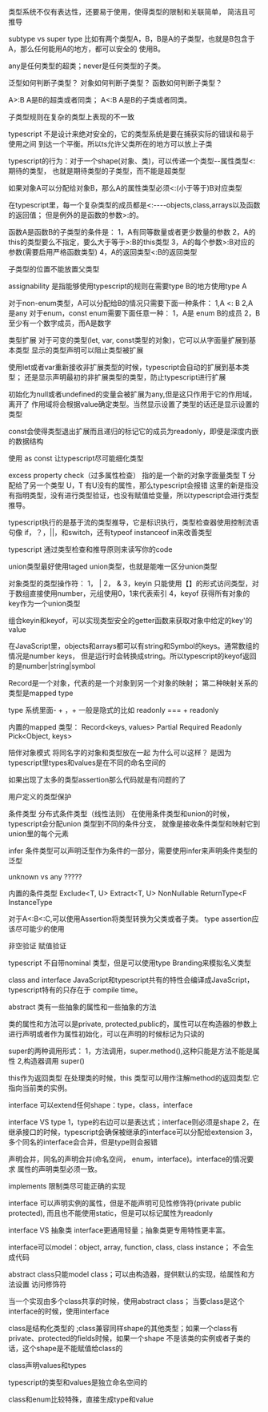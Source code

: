 类型系统不仅有表达性，还要易于使用，使得类型的限制和关联简单，
简洁且可推导

subtype vs super type
比如有两个类型A，B，B是A的子类型，也就是B包含于A，那么任何能用A的地方，都可以安全的
使用B。

any是任何类型的超类；never是任何类型的子类。

泛型如何判断子类型？
对象如何判断子类型？
函数如何判断子类型？

A>:B A是B的超类或者同类；
A<:B A是B的子类或者同类。

子类型规则在复杂的类型上表现的不一致

typescript 不是设计来绝对安全的，它的类型系统是要在捕获实际的错误和易于使用之间
到达一个平衡。所以ts允许父类所在的地方可以放上子类

typescript的行为：对于一个shape(对象、类)，可以传递一个类型--属性类型<:期待的类型，
也就是期待类型的子类型，而不能是超类型

如果对象A可以分配给对象B，那么A的属性类型必须<:(小于等于)B对应类型


在typescript里，每一个复杂类型的成员都是<:----objects,class,arrays以及函数的返回值；
但是例外的是函数的参数>:的。

函数A是函数B的子类型的条件是：
1，A有同等数量或者更少数量的参数
2，A的this的类型要么不指定，要么大于等于>:B的this类型
3，A的每个参数>:B对应的参数(需要启用严格函数类型)
4，A的返回类型<:B的返回类型

子类型的位置不能放置父类型


assignability 是指能够使用typescript的规则在需要type B的地方使用type A

对于non-enum类型，A可以分配给B的情况只需要下面一种条件：
1,A <: B
2,A 是any
对于enum，const enum需要下面任意一种：
1，A是 enum B的成员
2，B至少有一个数字成员，而A是数字

类型扩展
对于可变的类型(let, var, const类型的对象)，它可以从字面量扩展到基本类型
显示的类型声明可以阻止类型被扩展

使用let或者var重新接收非扩展类型的时候，typescript会自动的扩展到基本类型；
还是显示声明最初的非扩展类型的类型，防止typescript进行扩展

初始化为null或者undefined的变量会被扩展为any,但是这只作用于它的作用域，离开了
作用域将会根据value确定类型。当然显示设置了类型的话还是显示设置的类型

const会使得类型退出扩展而且递归的标记它的成员为readonly，即便是深度内嵌的数据结构

使用 as  const 让typescript尽可能细化类型

excess property check（过多属性检查）
指的是一个新的对象字面量类型 T 分配给了另一个类型 U，T 有U没有的属性，那么typescript会报错
这里的新是指没有指明类型，没有进行类型验证，也没有赋值给变量，所以typescript会进行类型推导。

typescript执行的是基于流的类型推导，它是标识执行，类型检查器使用控制流语句像
if，？，||，和switch，还有typeof instanceof in来改善类型


typescript 通过类型检查和推导原则来读写你的code

union类型最好使用taged union类型，也就是能唯一区分union类型

对象类型的类型操作符：
1， |
2， &
3，keyin 只能使用【】的形式访问类型，对于数组直接使用number，元组使用0，1来代表索引
4，keyof 获得所有对象的key作为一个union类型

组合keyin和keyof，可以实现类型安全的getter函数来获取对象中给定的key'的value

在JavaScript里，objects和arrays都可以有string和Symbol的keys。通常数组的情况是number keys，
但是运行时会转换成string。所以typescript的keyof返回的是number|string|symbol

Record是一个对象，代表的是一个对象到另一个对象的映射；
第二种映射关系的类型是mapped type

type 系统里面- + ，+ 一般是隐式的比如 readonly === + readonly


内置的mapped 类型：
Record<keys, values>
Partial<Object>
Required<Object>
Readonly<Object>
Pick<Object, keys>

陪伴对象模式
将同名字的对象和类型放在一起
为什么可以这样？
是因为typescript里types和values是在不同的命名空间的

如果出现了太多的类型assertion那么代码就是有问题的了

用户定义的类型保护

条件类型
分布式条件类型（线性法则）
在使用条件类型和union的时候，typescript会分配union 类型到不同的条件分支，
就像是接收条件类型和映射它到union里的每个元素

infer
条件类型可以声明泛型作为条件的一部分，需要使用infer来声明条件类型的泛型

unknown vs any ?????

内置的条件类型
Exclude<T, U>
Extract<T, U>
NonNullable<T>
ReturnType<F
InstanceType<C>

对于A<:B<:C,可以使用Assertion将类型转换为父类或者子类。
type assertion应该尽可能少的使用

非空验证
赋值验证

typescript 不自带nominal 类型，但是可以使用type  Branding来模拟名义类型



class  and  interface
JavaScript和typescript共有的特性会编译成JavaScript，typescript特有的只存在于
compile time。

abstract 类有一些抽象的属性和一些抽象的方法

类的属性和方法可以是private, protected,public的，属性可以在构造器的参数上
进行声明或者作为属性初始化，可以在声明的时候标记为只读的

super的两种调用形式：
1，方法调用，super.method(),这种只能是方法不能是属性
2,构造器调用 super()

this作为返回类型
在处理类的时候，this 类型可以用作注解method的返回类型.它指向当前类的实例。

interface 可以extend任何shape：type，class，interface


interface  VS type
1，type的右边可以是表达式；interface则必须是shape
2，在继承接口的时候，typescript会确保被继承的interface可以分配给extension
3，多个同名的interface会合并，但是type则会报错

声明合并，同名的声明合并(命名空间， enum，interface)。interface的情况要求
属性的声明类型必须一致。

implements
限制类尽可能正确的实现

interface 可以声明实例的属性，但是不能声明可见性修饰符(private public protected),
而且也不能使用static，但是可以标记属性为readonly

interface VS 抽象类
interface更通用轻量；抽象类更专用特性更丰富。

interface可以model：object, array, function, class, class instance；
不会生成代码

abstract class只能model class；可以由构造器，提供默认的实现，给属性和方法设置
访问修饰符

当一个实现由多个class共享的时候，使用abstract class；
当要class是这个interface的时候，使用interface

class是结构化类型的
;class兼容同样shape的其他类型；如果一个class有private、protected的fields时候，如果一个shape
不是该类的实例或者子类的话，这个shape是不能赋值给class的

class声明values和types


typescript的类型和values是独立命名空间的

class和enum比较特殊，直接生成type和value












